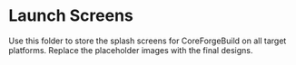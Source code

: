 # Launch Screens

Use this folder to store the splash screens for CoreForgeBuild on all target platforms. Replace the placeholder images with the final designs.
